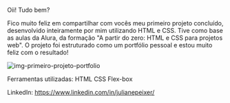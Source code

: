 Oii! Tudo bem?

Fico muito feliz em compartilhar com vocês meu primeiro projeto concluído, desenvolvido inteiramente por mim utilizando HTML e CSS. Tive como base as aulas da Alura, da formação "A partir do zero: HTML e CSS para projetos web". O projeto foi estruturado como um portfólio pessoal e estou muito feliz com o resultado!

![img-primeiro-projeto-portfolio](https://github.com/user-attachments/assets/c913c9a4-965d-4d99-97c7-bf6b75387012)

Ferramentas utilizadas:
HTML
CSS
Flex-box

LinkedIn: https://www.linkedin.com/in/julianepeixer/

